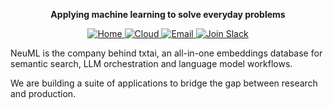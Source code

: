 <p align="center">
<b>Applying machine learning to solve everyday problems</b>
</p>

<p align="center">
    <a href="https://neuml.com">
        <img src="https://img.shields.io/badge/neuml-.com-blue" alt="Home"/>
    </a>
    <a href="https://txtai.cloud">
        <img src="https://img.shields.io/badge/cloud-preview-success" alt="Cloud"/>
    </a>
    <a href="mailto:info@neuml.com">
        <img src="https://img.shields.io/badge/email-info-blue" alt="Email">
    </a>
    <a href="https://join.slack.com/t/txtai/shared_invite/zt-1cagya4yf-DQeuZbd~aMwH5pckBU4vPg">
        <img src="https://img.shields.io/badge/slack-join-success?style=flat&logo=slack&logocolor=white" alt="Join Slack"/>
    </a>
</p>

<p>
NeuML is the company behind txtai, an all-in-one embeddings database for semantic search, LLM orchestration and language model workflows.
</p>

<p>
We are building a suite of applications to bridge the gap between research and production.
</p>
